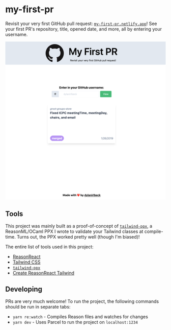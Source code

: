 # my-first-pr

Revisit your very first GitHub pull request:
[`my-first-pr.netlify.app`](https://my-first-pr.netlify.app)! See your first
PR's repository, title, opened date, and more, all by entering your username.

<img src="assets/my_first_pr.png" />

## Tools

This project was mainly built as a proof-of-concept of
[`tailwind-ppx`](https://github.com/dylanirlbeck/tailwind-ppx), a ReasonML/OCaml
PPX I wrote to validate your Tailwind classes at compile-time. Turns out, the
PPX worked pretty well (though I'm biased)!

The entire list of tools used in this project:

- [ReasonReact](https://reasonml.github.io/reason-react/)
- [Tailwind CSS](https://tailwindcss.com)
- [`tailwind-ppx`](https://github.com/dylanirlbeck/tailwind-ppx)
- [Create ReasonReact Tailwind](https://github.com/bodhish/create-reason-react-tailwind)

## Developing

PRs are very much welcome! To run the project, the following commands should be
run in separate tabs:

- `yarn re:watch` - Compiles Reason files and watches for changes
- `yarn dev` - Uses Parcel to run the project on `localhost:1234`
